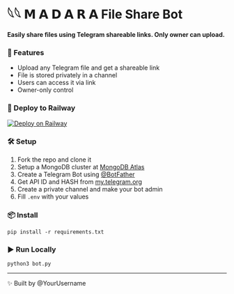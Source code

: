 
# 𓆩𓆩 𝗠 𝗔 𝗗 𝗔 𝗥 𝗔 File Share Bot

**Easily share files using Telegram shareable links. Only owner can upload.**

### 🔹 Features
- Upload any Telegram file and get a shareable link
- File is stored privately in a channel
- Users can access it via link
- Owner-only control

### 🚀 Deploy to Railway

[![Deploy on Railway](https://railway.app/button.svg)](https://railway.app/template/SAMPLELINK)

### 🛠️ Setup
1. Fork the repo and clone it
2. Setup a MongoDB cluster at [MongoDB Atlas](https://www.mongodb.com/cloud/atlas)
3. Create a Telegram Bot using [@BotFather](https://t.me/BotFather)
4. Get API ID and HASH from [my.telegram.org](https://my.telegram.org)
5. Create a private channel and make your bot admin
6. Fill `.env` with your values

### 📦 Install
```
pip install -r requirements.txt
```

### ▶️ Run Locally
```
python3 bot.py
```

---

✨ Built by @YourUsername
